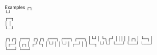 Examples
┌┐<br>
└┘<br>
┌─┐<br>
│ │<br>
└─┘<br>

┌┐┌┐ ┌──┐ ┌┐┌┐ ┌──┐ ┌──┐ ┌──┐
│└┘│ └┐┌┘ ││││ │┌┐│ └─┐│ │┌─┘
│┌┐│ ┌┘└┐ │└┘│ │└┘│ ┌─┘│ │└─┐
└┘└┘ └──┘ └──┘ └──┘ └──┘ └──┘